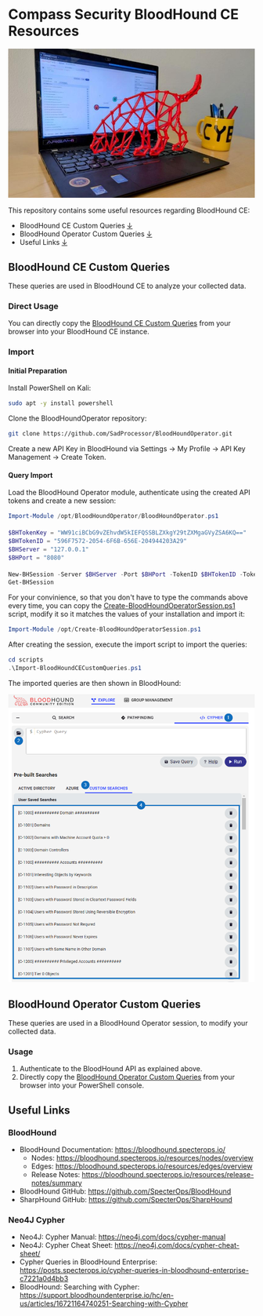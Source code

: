 # Compass Security BloodHound CE Resources

![](./banner.jpg)

This repository contains some useful resources regarding BloodHound CE:

- BloodHound CE Custom Queries [↓](#bloodhound-ce-custom-queries)
- BloodHound Operator Custom Queries [↓](#bloodhound-operator-custom-queries)
- Useful Links [↓](#useful-links)

## BloodHound CE Custom Queries

These queries are used in BloodHound CE to analyze your collected data.

### Direct Usage

You can directly copy the [BloodHound CE Custom
Queries](custom_queries/BloodHound_CE_Custom_Queries.md) from your browser into
your BloodHound CE instance.

### Import

#### Initial Preparation

Install PowerShell on Kali:

```bash
sudo apt -y install powershell
```

Clone the BloodHoundOperator repository:

```bash
git clone https://github.com/SadProcessor/BloodHoundOperator.git
```

Create a new API Key in BloodHound via Settings → My Profile → API Key
Management → Create Token.

#### Query Import

Load the BloodHound Operator module, authenticate using the created API tokens
and create a new session:

```powershell
Import-Module /opt/BloodHoundOperator/BloodHoundOperator.ps1

$BHTokenKey = "WW91ciBCbG9vZEhvdW5kIEFQSSBLZXkgY29tZXMgaGVyZSA6KQ=="
$BHTokenID = "596F7572-2054-6F6B-656E-204944203A29"
$BHServer = "127.0.0.1"
$BHPort = "8080"

New-BHSession -Server $BHServer -Port $BHPort -TokenID $BHTokenID -Token (ConvertTo-SecureString -AsPlainText -Force $BHTokenKey)
Get-BHSession
```

For your convinience, so that you don't have to type the commands above every
time, you can copy the
[Create-BloodHoundOperatorSession.ps1](scripts/Create-BloodHoundOperatorSession.ps1)
script, modify it so it matches the values of your
installation and import it:

```powershell
Import-Module /opt/Create-BloodHoundOperatorSession.ps1
```

After creating the session, execute the import script to import the queries:

```powershell
cd scripts
.\Import-BloodHoundCECustomQueries.ps1
```

The imported queries are then shown in BloodHound:

![Custom Queries](./custom_queries/custom_queries.png)

## BloodHound Operator Custom Queries

These queries are used in a BloodHound Operator session, to modify your
collected data.

### Usage

1. Authenticate to the BloodHound API as explained above. 
2. Directly copy the [BloodHound Operator Custom
   Queries](custom_queries/BloodHound_Operator_Custom_Queries.md) from your
   browser into your PowerShell console.

## Useful Links

### BloodHound

- BloodHound Documentation: https://bloodhound.specterops.io/
  - Nodes: https://bloodhound.specterops.io/resources/nodes/overview
  - Edges: https://bloodhound.specterops.io/resources/edges/overview
  - Release Notes: https://bloodhound.specterops.io/resources/release-notes/summary
- BloodHound GitHub: https://github.com/SpecterOps/BloodHound
- SharpHound GitHub: https://github.com/SpecterOps/SharpHound

### Neo4J Cypher

- Neo4J: Cypher Manual: https://neo4j.com/docs/cypher-manual
- Neo4J: Cypher Cheat Sheet: https://neo4j.com/docs/cypher-cheat-sheet/
- Cypher Queries in BloodHound Enterprise:
  https://posts.specterops.io/cypher-queries-in-bloodhound-enterprise-c7221a0d4bb3
- BloodHound: Searching with Cypher:
  https://support.bloodhoundenterprise.io/hc/en-us/articles/16721164740251-Searching-with-Cypher

